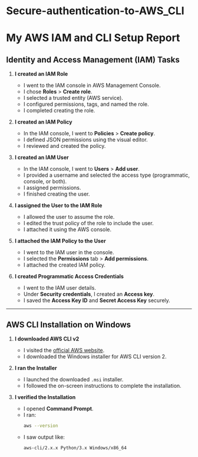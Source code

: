 # Secure-authentication-to-AWS_CLI

# My AWS IAM and CLI Setup Report

## Identity and Access Management (IAM) Tasks

1. **I created an IAM Role**  
   - I went to the IAM console in AWS Management Console.  
   - I chose **Roles** > **Create role**.  
   - I selected a trusted entity (AWS service).  
   - I configured permissions, tags, and named the role.  
   - I completed creating the role.

2. **I created an IAM Policy**  
   - In the IAM console, I went to **Policies** > **Create policy**.  
   - I defined JSON permissions using the visual editor.  
   - I reviewed and created the policy.

3. **I created an IAM User**  
   - In the IAM console, I went to **Users** > **Add user**.  
   - I provided a username and selected the access type (programmatic, console, or both).  
   - I assigned permissions.  
   - I finished creating the user.

4. **I assigned the User to the IAM Role**  
   - I allowed the user to assume the role.  
   - I edited the trust policy of the role to include the user.  
   - I attached it using the AWS console.

5. **I attached the IAM Policy to the User**  
   - I went to the IAM user in the console.  
   - I selected the **Permissions** tab > **Add permissions**.  
   - I attached the created IAM policy.

6. **I created Programmatic Access Credentials**  
   - I went to the IAM user details.  
   - Under **Security credentials**, I created an **Access key**.  
   - I saved the **Access Key ID** and **Secret Access Key** securely.  

---

## AWS CLI Installation on Windows

1. **I downloaded AWS CLI v2**  
   - I visited the [official AWS website](https://aws.amazon.com/cli/).  
   - I downloaded the Windows installer for AWS CLI version 2.

2. **I ran the Installer**  
   - I launched the downloaded `.msi` installer.  
   - I followed the on-screen instructions to complete the installation.

3. **I verified the Installation**  
   - I opened **Command Prompt**.  
   - I ran:  
     ```bash
     aws --version
     ```  
   - I saw output like:  
     ```
     aws-cli/2.x.x Python/3.x Windows/x86_64
     ```
